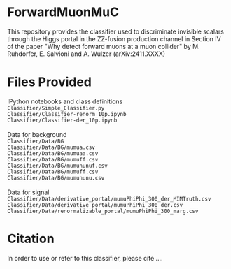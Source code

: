 # ForwardMuonMuC
This repository provides the classifier used to discriminate invisible scalars through the Higgs portal in the ZZ-fusion production channel in Section IV of the paper "Why detect forward muons at a muon collider" by M. Ruhdorfer, E. Salvioni and A. Wulzer (arXiv:2411.XXXX)

# Files Provided
IPython notebooks and class definitions\
`Classifier/Simple_Classifier.py`\
`Classifier/Classifier-renorm_10p.ipynb`\
`Classifier/Classifier-der_10p.ipynb`\
\
Data for background\
`Classifier/Data/BG`\
`Classifier/Data/BG/mumua.csv`\
`Classifier/Data/BG/mumuaa.csv`\
`Classifier/Data/BG/mumuff.csv`\
`Classifier/Data/BG/mumununuf.csv`\
`Classifier/Data/BG/mumuff.csv`\
`Classifier/Data/BG/mumununu.csv`\
\
Data for signal\
`Classifier/Data/derivative_portal/mumuPhiPhi_300_der_MIMTruth.csv`\
`Classifier/Data/derivative_portal/mumuPhiPhi_300_der.csv`\
`Classifier/Data/renormalizable_portal/mumuPhiPhi_300_marg.csv`

# Citation
In order to use or refer to this classifier, please cite ....
